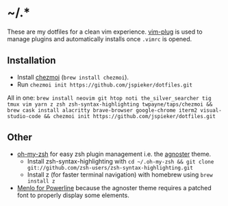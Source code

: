 # ~/.*

These are my dotfiles for a clean vim experience. [vim-plug](https://github.com/junegunn/vim-plug) is used to manage plugins and automatically installs once `.vimrc` is opened.

## Installation

* Install [chezmoi](https://github.com/twpayne/chezmoi) (`brew install chezmoi`).
* Run `chezmoi init https://github.com/jspieker/dotfiles.git`

All in one:
`brew install neovim git htop noti the_silver_searcher tig tmux vim yarn z zsh zsh-syntax-highlighting twpayne/taps/chezmoi && brew cask install alacritty brave-browser google-chrome iterm2 visual-studio-code && chezmoi init https://github.com/jspieker/dotfiles.git`

## Other
* [oh-my-zsh](https://github.com/robbyrussell/oh-my-zsh) for easy zsh plugin
  management i.e. the [agnoster](https://github.com/agnoster/agnoster-zsh-theme)
  theme.
  * Install zsh-syntax-highlighting with `cd ~/.oh-my-zsh && git clone git://github.com/zsh-users/zsh-syntax-highlighting.git`
  * Install z (for faster terminal navigation) with homebrew using `brew install z`
* [Menlo for Powerline](https://github.com/abertsch/Menlo-for-Powerline) because the agnoster theme requires a patched font to properly display some elements.

